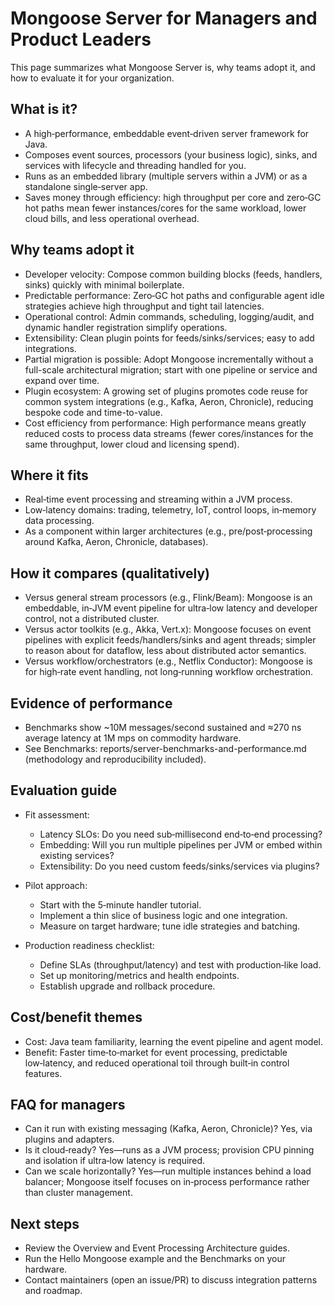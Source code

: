 # Mongoose Server for Managers and Product Leaders

This page summarizes what Mongoose Server is, why teams adopt it, and how to evaluate it for your organization.

## What is it?
- A high‑performance, embeddable event‑driven server framework for Java.
- Composes event sources, processors (your business logic), sinks, and services with lifecycle and threading handled for you.
- Runs as an embedded library (multiple servers within a JVM) or as a standalone single‑server app.
- Saves money through efficiency: high throughput per core and zero‑GC hot paths mean fewer instances/cores for the same workload, lower cloud bills, and less operational overhead.

## Why teams adopt it
- Developer velocity: Compose common building blocks (feeds, handlers, sinks) quickly with minimal boilerplate.
- Predictable performance: Zero‑GC hot paths and configurable agent idle strategies achieve high throughput and tight tail latencies.
- Operational control: Admin commands, scheduling, logging/audit, and dynamic handler registration simplify operations.
- Extensibility: Clean plugin points for feeds/sinks/services; easy to add integrations.
- Partial migration is possible: Adopt Mongoose incrementally without a full-scale architectural migration; start with one pipeline or service and expand over time.
- Plugin ecosystem: A growing set of plugins promotes code reuse for common system integrations (e.g., Kafka, Aeron, Chronicle), reducing bespoke code and time-to-value.
- Cost efficiency from performance: High performance means greatly reduced costs to process data streams (fewer cores/instances for the same throughput, lower cloud and licensing spend).

## Where it fits
- Real‑time event processing and streaming within a JVM process.
- Low‑latency domains: trading, telemetry, IoT, control loops, in‑memory data processing.
- As a component within larger architectures (e.g., pre/post‑processing around Kafka, Aeron, Chronicle, databases).

## How it compares (qualitatively)
- Versus general stream processors (e.g., Flink/Beam): Mongoose is an embeddable, in‑JVM event pipeline for ultra‑low latency and developer control, not a distributed cluster.
- Versus actor toolkits (e.g., Akka, Vert.x): Mongoose focuses on event pipelines with explicit feeds/handlers/sinks and agent threads; simpler to reason about for dataflow, less about distributed actor semantics.
- Versus workflow/orchestrators (e.g., Netflix Conductor): Mongoose is for high‑rate event handling, not long‑running workflow orchestration.

## Evidence of performance
- Benchmarks show ~10M messages/second sustained and ≈270 ns average latency at 1M mps on commodity hardware.
- See Benchmarks: reports/server-benchmarks-and-performance.md (methodology and reproducibility included).

## Evaluation guide

- Fit assessment:
    - Latency SLOs: Do you need sub‑millisecond end‑to‑end processing?
    - Embedding: Will you run multiple pipelines per JVM or embed within existing services?
    - Extensibility: Do you need custom feeds/sinks/services via plugins?
  
- Pilot approach:
    - Start with the 5‑minute handler tutorial.
    - Implement a thin slice of business logic and one integration.
    - Measure on target hardware; tune idle strategies and batching.
- Production readiness checklist:
    - Define SLAs (throughput/latency) and test with production‑like load.
    - Set up monitoring/metrics and health endpoints.
    - Establish upgrade and rollback procedure.

## Cost/benefit themes
- Cost: Java team familiarity, learning the event pipeline and agent model.
- Benefit: Faster time‑to‑market for event processing, predictable low‑latency, and reduced operational toil through built‑in control features.

## FAQ for managers
- Can it run with existing messaging (Kafka, Aeron, Chronicle)? Yes, via plugins and adapters.
- Is it cloud‑ready? Yes—runs as a JVM process; provision CPU pinning and isolation if ultra‑low latency is required.
- Can we scale horizontally? Yes—run multiple instances behind a load balancer; Mongoose itself focuses on in‑process performance rather than cluster management.

## Next steps
- Review the Overview and Event Processing Architecture guides.
- Run the Hello Mongoose example and the Benchmarks on your hardware.
- Contact maintainers (open an issue/PR) to discuss integration patterns and roadmap.
